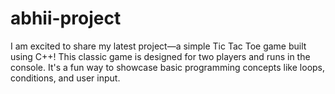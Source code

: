 # abhii-project
  I am excited to share my latest project—a simple Tic Tac Toe game built using C++! This classic game is designed for two players and runs in the console. It's a fun way to showcase basic programming concepts like loops, conditions, and user input. 
